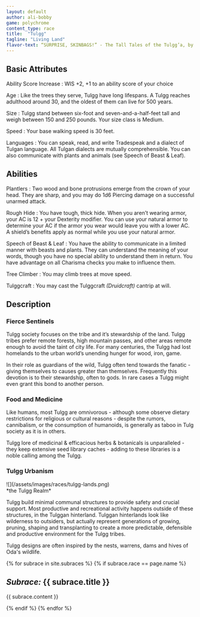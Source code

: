 ```yaml
---
layout: default
author: ali-bobby
game: polychrome
content_type: race
title:  "Tulgg"
tagline: "Living Land"
flavor-text: “SURPRISE, SKINBAGS!” - The Tall Tales of the Tulgg’a, by Boum Yicka
---
```


## Basic Attributes

Ability Score Increase
: WIS +2, +1 to an ability score of your choice

Age
: Like the trees they serve, Tulgg have long lifespans. A Tulgg reaches adulthood around 30, and the oldest of them can live for 500 years.

Size
: Tulgg stand between six-foot and seven-and-a-half-feet tall and weigh between 150 and 250 pounds. Your size class is Medium.

Speed
: Your base walking speed is 30 feet.

Languages
: You can speak, read, and write Tradespeak and a dialect of Tulgan language. All Tulgan dialects are mutually comprehensible. You can also communicate with plants and animals (see Speech of Beast & Leaf).


## Abilities

Plantlers
: Two wood and bone protrusions emerge from the crown of your head. They are sharp, and you may do 1d6 Piercing damage on a successful unarmed attack.

Rough Hide
: You have tough, thick hide. When you aren’t wearing armor, your AC is 12 + your Dexterity modifier. You can use your natural armor to determine your AC if the armor you wear would leave you with a lower AC. A shield’s benefits apply as normal while you use your natural armor.

Speech of Beast & Leaf
: You have the ability to communicate in a limited manner with beasts and plants. They can understand the meaning of your words, though you have no special ability to understand them in return. You have advantage on all Charisma checks you make to influence them.

Tree Climber
: You may climb trees at move speed.

Tulggcraft
: You may cast the Tulggcraft *(Druidcraft)* cantrip at will.


## Description

### Fierce Sentinels

Tulgg society focuses on the tribe and it’s stewardship of the land. Tulgg tribes prefer remote forests, high mountain passes, and other areas remote enough to avoid the taint of city life. For many centuries, the Tulgg had lost homelands to the urban world’s unending hunger for wood, iron, game.

In their role as guardians of the wild, Tulgg often tend towards the fanatic - giving themselves to causes greater than themselves. Frequently this devotion is to their stewardship, often to gods. In rare cases a Tulgg might even grant this bond to another person.

### Food and Medicine

Like humans, most Tulgg are omnivorous - although some observe dietary restrictions for religious or cultural reasons - despite the rumors, cannibalism, or the consumption of humanoids, is generally as taboo in Tulg society as it is in others.

Tulgg lore of medicinal & efficacious herbs & botanicals is unparalleled - they keep extensive seed library caches - adding to these libraries is a noble calling among the Tulgg.

### Tulgg Urbanism
<div class='center' markdown='1'>
![](/assets/images/races/tulgg-lands.png)<br>
*the Tulgg Realm*
</div>

Tulgg build minimal communal structures to provide safety and crucial support. Most productive and recreational activity happens outside of these structures, in the Tulggan hinterland. Tulggan hinterlands look like wilderness to outsiders, but actually represent generations of growing, pruning, shaping and transplanting to create a more predictable, defensible and productive environment for the Tulgg tribes.

Tulgg designs are often inspired by the nests, warrens, dams and hives of Oda's wildlife.

{% for subrace in site.subraces %}
{% if subrace.race == page.name %}

## *Subrace:* {{ subrace.title }}
{{ subrace.content }}

{% endif %}
{% endfor %}